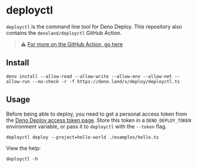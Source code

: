 # deployctl

`deployctl` is the command line tool for Deno Deploy. This repository also
contains the `denoland/deployctl` GitHub Action.

> ⚠ [For more on the GitHub Action, go here](./action/README.md)

## Install

```shell
deno install --allow-read --allow-write --allow-env --allow-net --allow-run --no-check -r -f https://deno.land/x/deploy/deployctl.ts
```

## Usage

Before being able to deploy, you need to get a personal access token from the
[Deno Deploy access token page](https://dash.deno.com/account#access-tokens).
Store this token in a `DENO_DEPLOY_TOKEN` environment variable, or pass it to
`deployctl` with the `--token` flag.

```shell
deployctl deploy --project=hello-world ./examples/hello.ts
```

View the help:

```shell
deployctl -h
```
